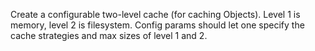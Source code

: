 Create a configurable two-level cache (for caching Objects). Level 1 is memory, level 2 is filesystem.
Config params should let one specify the cache strategies and max sizes of level 1 and 2.